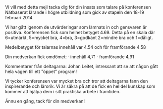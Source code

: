 Vi vill med detta mejl tacka dig för din insats som talare på konferensen Nätbaserat lärande i högre utbildning som gick av stapeln den 18-19 februari 2014.
 
Vi har gått igenom de utvärderingar som lämnats in och gensvaren är positiva. Konferensen fick som helhet betyget 4.69.
Detta på en skala där 6=utmärkt, 5=mycket bra, 4=bra, 3=godkänt 2=mindre bra och 1=dåligt.
 
Medelbetyget för talarnas innehåll var 4.54 och för framförande 4.58
 
Din medverkan fick omdömet:
·         innehåll          4,71
·         framförande       4,91
 
Kommentarer från deltagarna:
Johan Leitet, intressant att se att någon gått hela vägen till ett "öppet" program!
 
 
Vi tycker konferensen var mycket bra och tror att deltagarna fann den inspirerande och lärorik. Vi är säkra på att de fick en hel del kunskap som kommer att hjälpa dem i sitt praktiska arbete i framtiden.
 
Ännu en gång, tack för din medverkan!